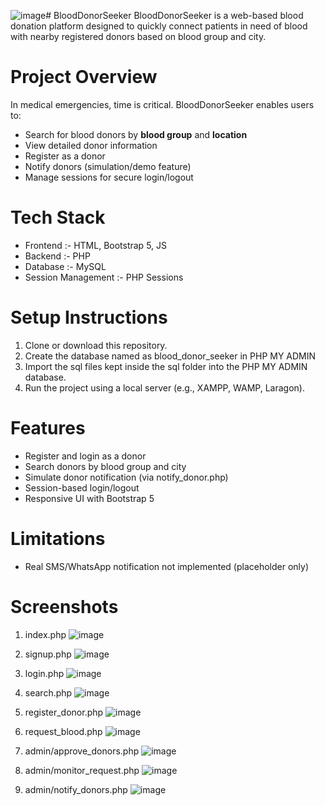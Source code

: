 ![image](https://github.com/user-attachments/assets/fdf8c873-59b3-4333-ad4b-9476b5d001b0)# BloodDonorSeeker
BloodDonorSeeker is a web-based blood donation platform designed to quickly connect patients in need of blood with nearby registered donors based on blood group and city.

# Project Overview
In medical emergencies, time is critical. BloodDonorSeeker enables users to:
- Search for blood donors by **blood group** and **location**
- View detailed donor information
- Register as a donor
- Notify donors (simulation/demo feature)
- Manage sessions for secure login/logout


# Tech Stack
- Frontend :- HTML, Bootstrap 5, JS
- Backend :- PHP
- Database :- MySQL
- Session Management :- PHP Sessions


# Setup Instructions
1. Clone or download this repository.
2. Create the database named as blood_donor_seeker in PHP MY ADMIN
3. Import the sql files kept inside the sql folder into the PHP MY ADMIN database.
4. Run the project using a local server (e.g., XAMPP, WAMP, Laragon).

# Features
- Register and login as a donor
- Search donors by blood group and city
- Simulate donor notification (via notify_donor.php)
- Session-based login/logout
- Responsive UI with Bootstrap 5

# Limitations
- Real SMS/WhatsApp notification not implemented (placeholder only)

# Screenshots
1. index.php
![image](https://github.com/user-attachments/assets/9e81a4bb-a345-461d-8651-cc0bcc09e1de)

2. signup.php
![image](https://github.com/user-attachments/assets/006406d3-8d38-4581-b8b8-18105094e39f)

3. login.php
![image](https://github.com/user-attachments/assets/28eef56c-d04b-466c-bd00-877fd844ed65)

4. search.php
![image](https://github.com/user-attachments/assets/93cb799c-8fee-4a69-9f98-73bfdd8e3a85)

5. register_donor.php
![image](https://github.com/user-attachments/assets/7d10c086-4ea5-46ca-b886-ffb1b5d7d78b)

6. request_blood.php
![image](https://github.com/user-attachments/assets/fb1bca9b-b5a4-4fa4-910b-dd764ebf97a7)

7. admin/approve_donors.php
![image](https://github.com/user-attachments/assets/48374675-eabf-48f5-9df9-d08d981bf102)

8. admin/monitor_request.php
![image](https://github.com/user-attachments/assets/ffbdf11b-c53a-4eee-91b6-07bce2e9560e)

9. admin/notify_donors.php
![image](https://github.com/user-attachments/assets/7d0d87ad-b9a4-4173-8f86-c15a6eb66db3)
